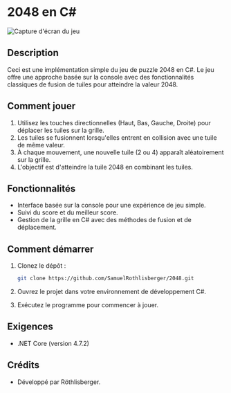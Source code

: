 # 2048 en C#

![Capture d'écran du jeu](screenshot.png)

## Description

Ceci est une implémentation simple du jeu de puzzle 2048 en C#. Le jeu offre une approche basée sur la console avec des fonctionnalités classiques de fusion de tuiles pour atteindre la valeur 2048.

## Comment jouer

1. Utilisez les touches directionnelles (Haut, Bas, Gauche, Droite) pour déplacer les tuiles sur la grille.
2. Les tuiles se fusionnent lorsqu'elles entrent en collision avec une tuile de même valeur.
3. À chaque mouvement, une nouvelle tuile (2 ou 4) apparaît aléatoirement sur la grille.
4. L'objectif est d'atteindre la tuile 2048 en combinant les tuiles.

## Fonctionnalités

- Interface basée sur la console pour une expérience de jeu simple.
- Suivi du score et du meilleur score.
- Gestion de la grille en C# avec des méthodes de fusion et de déplacement.

## Comment démarrer

1. Clonez le dépôt :

   ```bash
   git clone https://github.com/SamuelRothlisberger/2048.git
   ```

2. Ouvrez le projet dans votre environnement de développement C#.

3. Exécutez le programme pour commencer à jouer.

## Exigences

- .NET Core (version 4.7.2)

## Crédits

- Développé par Röthlisberger.